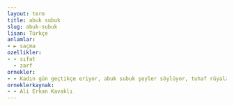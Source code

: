 ```yaml
---
layout: term
title: abuk subuk
slug: abuk-subuk
lisan: Türkçe
anlamlar:
- ► saçma
ozellikler:
- - sıfat
  - zarf
ornekler:
- - Kadın gün geçtikçe eriyor, abuk subuk şeyler söylüyor, tuhaf rüyalar görüyordu.
orneklerkaynak:
- - Ali Erkan Kavaklı
---
```

